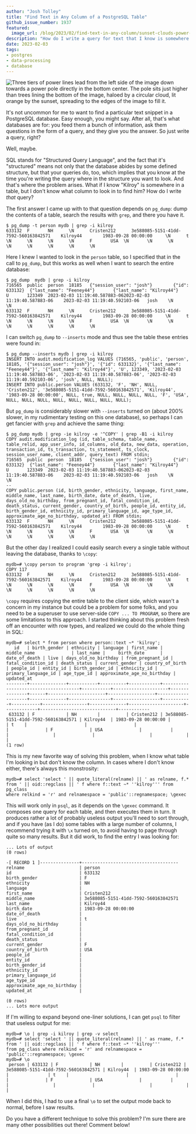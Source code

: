 ```yaml
---
author: "Josh Tolley"
title: "Find Text in Any Column of a PostgreSQL Table"
github_issue_number: 1937
featured:
  image_url: /blog/2023/02/find-text-in-any-column/sunset-clouds-power-lines.webp
description: "How do I write a query for text that I know is somewhere in a table, without knowing what column to find it in? This post goes over several ways to do that."
date: 2023-02-03
tags:
- postgres
- data-processing
- database
---
```


![Three tiers of power lines lead from the left side of the image down towards a power pole directly in the bottom center. The pole sits just higher than trees lining the bottom of the image, haloed by a circular cloud, lit orange by the sunset, spreading to the edges of the image to fill it.](/blog/2023/02/find-text-in-any-column/sunset-clouds-power-lines.webp)

<!-- Photo by Seth Jensen, 2022 -->

It's not uncommon for me to want to find a particular text snippet in a
PostgreSQL database. Easy enough, you might say. After all, that's what
databases are for: you feed them a bunch of information, ask them questions in
the form of a query, and they give you the answer. So just write a query,
right?

Well, maybe.

SQL stands for "Structured Query Language", and the fact that it's "structured"
means not only that the database abides by some defined structure, but that
your queries do, too, which implies that you know at the time you're writing
the query where in the structure you want to look. And that's where the problem
arises. What if I know "Kilroy" is somewhere in a table, but I don't know
what column to look in to find him? How do I write *that* query?

The first answer I came up with to that question depends on `pg_dump`: dump the
contents of a table, search the results with `grep`, and there you have it.

```plain
$ pg_dump -t person mydb | grep -i kilroy
633132  F       NH      \N      Cristen212      3e588085-5151-41dd-7592-560163842571    Kilroy44        1983-09-28 00:00:00     \N      t       \N      \N      \N      \N      F       USA  \N       \N      \N      \N      \N      \N      \N      \N
```

Here I knew I wanted to look in the `person` table, so I specified that in the call to `pg_dump`, but this works as well when I want to search the entire database:

```plain
$ pg_dump  mydb | grep -i kilroy
716565  public  person  18185   {"session_user": "josh"}        {"id": 633132}  {"last_name": "Feeney44"}       {"last_name": "Kilroy44"}       U       123349  2023-02-03 11:19:40.587883-062023-02-03 11:19:40.587883-06    2023-02-03 11:19:40.592103-06   josh    \N      \N
633132  F       NH      \N      Cristen212      3e588085-5151-41dd-7592-560163842571    Kilroy44        1983-09-28 00:00:00     \N      t       \N      \N      \N      \N      F       USA  \N       \N      \N      \N      \N      \N      \N      \N
```

I can switch `pg_dump` to `--inserts` mode and thus see the table these entries were found in:

```plain
$ pg_dump --inserts mydb | grep -i kilroy
INSERT INTO audit.modification_log VALUES (716565, 'public', 'person', 18185, '{"session_user": "josh"}', '{"id": 633132}', '{"last_name": "Feeney44"}', '{"last_name": "Kilroy44"}', 'U', 123349, '2023-02-03 11:19:40.587883-06', '2023-02-03 11:19:40.587883-06', '2023-02-03 11:19:40.592103-06', 'josh', NULL, NULL);
INSERT INTO public.person VALUES (633132, 'F', 'NH', NULL, 'Cristen212', '3e588085-5151-41dd-7592-560163842571', 'Kilroy44', '1983-09-28 00:00:00', NULL, true, NULL, NULL, NULL, NULL, 'F', 'USA', NULL, NULL, NULL, NULL, NULL, NULL, NULL, NULL);
```

But `pg_dump` is considerably slower with `--inserts` turned on (about 200% slower, in my rudimentary testing on this one database), so perhaps I can get fancier with `grep` and achieve the same thing:

```plain
$ pg_dump mydb | grep -ie kilroy -e '^COPY' | grep -B1 -i kilroy
COPY audit.modification_log (id, table_schema, table_name, table_relid, app_user_info, id_columns, old_data, new_data, operation, transaction_id, ts_transaction, ts_statement, ts_clock, session_user_name, client_addr, query_text) FROM stdin;
716565  public  person  18185   {"session_user": "josh"}        {"id": 633132}  {"last_name": "Feeney44"}       {"last_name": "Kilroy44"}       U       123349  2023-02-03 11:19:40.587883-062023-02-03 11:19:40.587883-06    2023-02-03 11:19:40.592103-06   josh    \N      \N
--
COPY public.person (id, birth_gender, ethnicity, language, first_name, middle_name, last_name, birth_date, date_of_death, live, days_old_no_birthday, from_pregnant_id, fatal_condition_id, death_status, current_gender, country_of_birth, people_id, entity_id, birth_gender_id, ethnicity_id, primary_language_id, age_type_id, approximate_age_no_birthday, updated_at) FROM stdin;
633132  F       NH      \N      Cristen212      3e588085-5151-41dd-7592-560163842571    Kilroy44        1983-09-28 00:00:00     \N      t       \N      \N      \N      \N      F       USA  \N       \N      \N      \N      \N      \N      \N      \N
```

But the other day I realized I could easily search every a single table without leaving the database, thanks to `\copy`:

```plain
mydb=# \copy person to program 'grep -i kilroy';
COPY 117
633132  F       NH      \N      Cristen212      3e588085-5151-41dd-7592-560163842571    Kilroy44        1983-09-28 00:00:00     \N      t       \N      \N      \N      \N      F       USA  \N       \N      \N      \N      \N      \N      \N      \N
```

`\copy` requires copying the entire table to the client side, which wasn't a concern in my instance but could be a problem for some folks, and you need to be a superuser to use server-side `COPY ... TO PROGRAM`, so there are some limitations to this approach. I started thinking about this problem fresh off an encounter with row types, and realized we could do the whole thing in SQL:

```plain
mydb=# select * from person where person::text ~* 'kilroy';
   id   | birth_gender | ethnicity | language | first_name |             middle_name              | last_name |     birth_date      | date_of_death | live | days_old_no_birthday | from_pregnant_id | fatal_condition_id | death_status | current_gender | country_of_birth | people_id | entity_id | birth_gender_id | ethnicity_id | primary_language_id | age_type_id | approximate_age_no_birthday | updated_at
--------+--------------+-----------+----------+------------+--------------------------------------+-----------+---------------------+---------------+------+----------------------+------------------+--------------------+--------------+----------------+------------------+-----------+-----------+-----------------+--------------+---------------------+-------------+-----------------------------+------------
 633132 | F            | NH        |          | Cristen212 | 3e588085-5151-41dd-7592-560163842571 | Kilroy44  | 1983-09-28 00:00:00 |               | t    |                      |                  |                    |              | F              | USA              |           |           |                 |              |                     |             |                             |
(1 row)
```

This is my new favorite way of solving this problem, when I know what table I'm looking in but don't know the column. In cases where I don't know either, there's always this monstrosity:

```plain
mydb=# select 'select ' || quote_literal(relname) || ' as relname, f.*
from ' || oid::regclass || ' f where f::text ~* ''kilroy''' from pg_class
where relkind = 'r' and relnamespace = 'public'::regnamespace; \gexec
```

This will work only in `psql`, as it depends on the `\gexec` command. It composes one query for each table, and then executes them in turn. It produces rather a lot of probably useless output you'll need to sort through, and if you have (as I do) some tables with a large number of columns, I recommend trying it with `\x` turned on, to avoid having to page through quite so many results. But it did work, to find the entry I was looking for:

```plain
... Lots of output
(0 rows)

-[ RECORD 1 ]---------------+-------------------------------------
relname                     | person
id                          | 633132
birth_gender                | F
ethnicity                   | NH
language                    |
first_name                  | Cristen212
middle_name                 | 3e588085-5151-41dd-7592-560163842571
last_name                   | Kilroy44
birth_date                  | 1983-09-28 00:00:00
date_of_death               |
live                        | t
days_old_no_birthday        |
from_pregnant_id            |
fatal_condition_id          |
death_status                |
current_gender              | F
country_of_birth            | USA
people_id                   |
entity_id                   |
birth_gender_id             |
ethnicity_id                |
primary_language_id         |
age_type_id                 |
approximate_age_no_birthday |
updated_at                  |

(0 rows)
... Lots more output
```

If I'm willing to expand beyond one-liner solutions, I can get `psql` to filter that useless output for me:

```plain
mydb=# \o | grep -i kilroy | grep -v select
mydb=# select 'select ' || quote_literal(relname) || ' as rname, f.* from ' || oid::regclass || ' f where f::text ~* ''kilroy'''
from pg_class where relkind = 'r' and relnamespace = 'public'::regnamespace; \gexec
mydb=# \o
 person | 633132 | F            | NH        |          | Cristen212 | 3e588085-5151-41dd-7592-560163842571 | Kilroy44  | 1983-09-28 00:00:00 |               | t    |                      |                  |                    |              | F              | USA              |           |           |                 |              |                     |             |                             |
```

When I did this, I had to use a final `\o` to set the output mode back to normal, before I saw results.

Do you have a different technique to solve this problem? I'm sure there are many other possibilities out there! Comment below!
